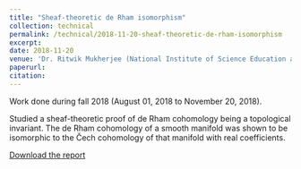 ```yaml
---
title: "Sheaf-theoretic de Rham isomorphism"
collection: technical
permalink: /technical/2018-11-20-sheaf-theoretic-de-rham-isomorphism
excerpt:
date: 2018-11-20
venue: 'Dr. Ritwik Mukherjee (National Institute of Science Education and Research, Bhubaneswar)'
paperurl: 
citation: 
---
```

Work done during fall 2018 (August 01, 2018 to November 20, 2018).

Studied a sheaf-theoretic proof of de Rham cohomology being a topological invariant. The de Rham cohomology of a smooth manifold was shown to be isomorphic to the Čech cohomology of that manifold with real coefficients.

[Download the report](http://gkorpal.github.io/files/fall2018-de_rham_isomorphsim-gaurish.pdf)
